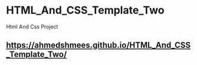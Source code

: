 # HTML_And_CSS_Template_Two
Html And Css Project
## https://ahmedshmees.github.io/HTML_And_CSS_Template_Two/
